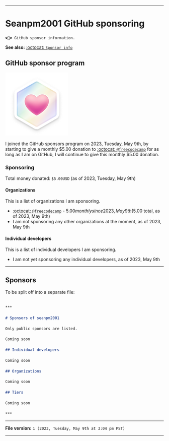
***

# Seanpm2001 GitHub sponsoring

`❤️💸️❤️ GitHub sponsor information.`

**See also:** [:octocat: `Sponsor info`](https://github.com/seanpm2001/Sponsor-info/)

## GitHub sponsor program

<img alt="GitHub sponsor badge failed to load. Click/tap here to attempt to view it" src="/Graphics/GitHub/Badges/Sponsors/badge-sponsors-small.png" width="200" height="200"/>

<!--
![badge-sponsors-small.png](/Graphics/GitHub/Badges/Sponsors/badge-sponsors-small.png)
!-->

I joined the GitHub sponsors program on 2023, Tuesday, May 9th, by starting to give a monthly $5.00 donation to [:octocat: `@freecodecamp`](https://github.com/FreeCodeCamp/) for as long as I am on GitHub, I will continue to give this monthly $5.00 donation.

### Sponsoring

Total money donated: `$5.00USD` (as of 2023, Tuesday, May 9th)

#### Organizations

This is a list of organizations I am sponsoring.

- [:octocat: `@freecodecamp`](https://github.com/FreeCodeCamp/) - $5.00 monthly since 2023, May 9th ($5.00 total, as of 2023, May 9th)
- I am not sponsoring any other organizations at the moment, as of 2023, May 9th

#### Individual developers

This is a list of individual developers I am sponsoring.

- I am not yet sponsoring any individual developers, as of 2023, May 9th

***

## Sponsors

To be split off into a separate file:

```markdown

***

# Sponsors of seanpm2001

Only public sponsors are listed.

Coming soon

## Individual developers

Coming soon

## Organizations

Coming soon

## Tiers

Coming soon

***

```

***

**File version:** `1 (2023, Tuesday, May 9th at 3:04 pm PST)`

***
